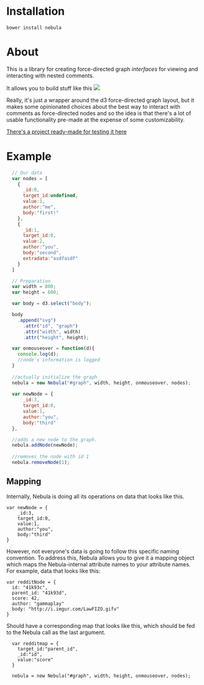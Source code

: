 # Installation

```bower install nebula```

# About

This is a library for creating force-directed graph _interfaces_ for viewing and interacting with nested comments.

It allows you to build stuff like this ![](https://github.com/prudentbot/nebula/blob/master/resources/lookslikethis.png)

Really, it's just a wrapper around the d3 force-directed graph layout, but it makes some opinionated choices about the best way to interact with comments as force-directed nodes and so the idea is that there's a lot of usable functionality pre-made at the expense of some customizability.

[There's a project ready-made for testing it here](https://github.com/prudentbot/reddit-nebula)

# Example

```javascript
  // Our data
  var nodes = [
    {
      _id:0,
      target_id:undefined,
      value:1,
      author:"me",
      body:"first!"
    },
    {
      _id:1,
      target_id:0,
      value:2,
      author:"you",
      body:"second",
      extradata:"asdfasdf"
    }
  ]

  // Preparation
  var width = 800;
  var height = 600;

  var body = d3.select("body");

  body
    .append("svg")
      .attr("id", "graph")
      .attr("width", width)
      .attr("height", height);

  var onmouseover = function(d){
    console.log(d);
    //node's information is logged
  }
  
  //actually initialize the graph
  nebula = new Nebula("#graph", width, height, onmouseover, nodes);
  
  var newNode = {
      _id:3,
      target_id:0,
      value:1,
      author:"you",
      body:"third"
  },

  //adds a new node to the graph.
  nebula.addNode(newNode);
  
  //removes the node with id 1
  nebula.removeNode(1);
```
## Mapping

Internally, Nebula is doing all its operations on data that looks like this.

```
var newNode = {
    _id:3,
    target_id:0,
    value:1,
    author:"you",
    body:"third"
}
```

However, not everyone's data is going to follow this specific naming convention.  To address this, Nebula allows you to give it a mapping object which maps the Nebula-internal attribute names to your attribute names.  For example, data that looks like this:

```
var redditNode = {
  id: "41k93c",
  parent_id: "41k93d",
  score: 42,
  author: "gammaplay"
  body: "http://i.imgur.com/LawFIZO.gifv"
}
```
Should have a corresponding map that looks like this, which should be fed to the Nebula call as the last argument.

```
  var redditmap = {
    target_id:"parent_id",
    _id:"id",
    value:"score"
  }
  
  nebula = new Nebula("#graph", width, height, onmouseover, nodes);
```
